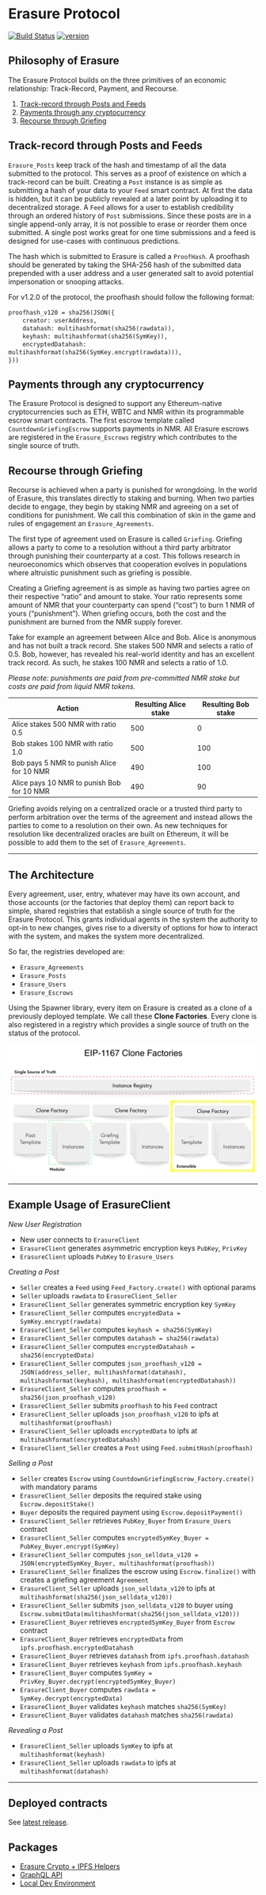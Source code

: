 # Erasure Protocol

[![Build Status](https://github.com/erasureprotocol/erasure-protocol/workflows/CI/badge.svg)](https://github.com/erasureprotocol/erasure-protocol/actions)
[![version](https://img.shields.io/badge/version-1.2.x-blue)](https://github.com/erasureprotocol/erasure-protocol/releases/tag/v1.2.0)

## Philosophy of Erasure

The Erasure Protocol builds on the three primitives of an economic relationship: Track-Record, Payment, and Recourse.

1. [Track-record through Posts and Feeds](#track-record-through-posts-and-feeds)
2. [Payments through any cryptocurrency](#payments-through-any-cryptocurrency)
3. [Recourse through Griefing](#recourse-through-griefing)

## Track-record through Posts and Feeds

`Erasure_Posts` keep track of the hash and timestamp of all the data submitted to the protocol. This serves as a proof of existence on which a track-record can be built. Creating a `Post` instance is as simple as submitting a hash of your data to your `Feed` smart contract. At first the data is hidden, but it can be publicly revealed at a later point by uploading it to decentralized storage. A `Feed` allows for a user to establish credibility through an ordered history of `Post` submissions. Since these posts are in a single append-only array, it is not possible to erase or reorder them once submitted. A single post works great for one time submissions and a feed is designed for use-cases with continuous predictions.

The hash which is submitted to Erasure is called a `ProofHash`. A proofhash should be generated by taking the SHA-256 hash of the submitted data prepended with a user address and a user generated salt to avoid potential impersonation or snooping attacks.

For v1.2.0 of the protocol, the proofhash should follow the following format:

```
proofhash_v120 = sha256(JSON({
    creator: userAddress,
    datahash: multihashformat(sha256(rawdata)),
    keyhash: multihashformat(sha256(SymKey)),
    encryptedDatahash: multihashformat(sha256(SymKey.encrypt(rawdata))),
}))
```

## Payments through any cryptocurrency

The Erasure Protocol is designed to support any Ethereum-native cryptocurrencies such as ETH, WBTC and NMR within its programmable escrow smart contracts. The first escrow template called `CountdownGriefingEscrow` supports payments in NMR. All Erasure escrows are registered in the `Erasure_Escrows` registry which contributes to the single source of truth.

## Recourse through Griefing

Recourse is achieved when a party is punished for wrongdoing. In the world of Erasure, this translates directly to staking and burning. When two parties decide to engage, they begin by staking NMR and agreeing on a set of conditions for punishment. We call this combination of skin in the game and rules of engagement an `Erasure_Agreements`.

The first type of agreement used on Erasure is called `Griefing`. Griefing allows a party to come to a resolution without a third party arbitrator through punishing their counterparty at a cost. This follows research in neuroeconomics which observes that cooperation evolves in populations where altruistic punishment such as griefing is possible.

Creating a Griefing agreement is as simple as having two parties agree on their respective “ratio” and amount to stake. Your ratio represents some amount of NMR that your counterparty can spend (“cost”) to burn 1 NMR of yours (“punishment”). When griefing occurs, both the cost and the punishment are burned from the NMR supply forever.

Take for example an agreement between Alice and Bob. Alice is anonymous and has not built a track record. She stakes 500 NMR and selects a ratio of 0.5. Bob, however, has revealed his real-world identity and has an excellent track record. As such, he stakes 100 NMR and selects a ratio of 1.0.

_Please note: punishments are paid from pre-committed NMR stake but costs are paid from liquid NMR tokens._

| Action                                     | Resulting Alice stake | Resulting Bob stake |
| ------------------------------------------ | --------------------- | ------------------- |
| Alice stakes 500 NMR with ratio 0.5        | 500                   | 0                   |
| Bob stakes 100 NMR with ratio 1.0          | 500                   | 100                 |
| Bob pays 5 NMR to punish Alice for 10 NMR  | 490                   | 100                 |
| Alice pays 10 NMR to punish Bob for 10 NMR | 490                   | 90                  |

Griefing avoids relying on a centralized oracle or a trusted third party to perform arbitration over the terms of the agreement and instead allows the parties to come to a resolution on their own. As new techniques for resolution like decentralized oracles are built on Ethereum, it will be possible to add them to the set of `Erasure_Agreements`.

---

## The Architecture

Every agreement, user, entry, whatever may have its own account, and those accounts (or the factories that deploy them) can report back to simple, shared registries that establish a single source of truth for the Erasure Protocol. This grants individual agents in the system the authority to opt-in to new changes, gives rise to a diversity of options for how to interact with the system, and makes the system more decentralized.

So far, the registries developed are:

- `Erasure_Agreements`
- `Erasure_Posts`
- `Erasure_Users`
- `Erasure_Escrows`

Using the Spawner library, every item on Erasure is created as a clone of a previously deployed template. We call these **Clone Factories**. Every clone is also registered in a registry which provides a single source of truth on the status of the protocol.

![Clone Factory](docs/clone-factory.png 'Clone Factory')

---

## Example Usage of ErasureClient

_New User Registration_

- New user connects to `ErasureClient`
- `ErasureClient` generates asymmetric encryption keys `PubKey`, `PrivKey`
- `ErasureClient` uploads `PubKey` to `Erasure_Users`

_Creating a Post_

- `Seller` creates a `Feed` using `Feed_Factory.create()` with optional params
- `Seller` uploads `rawdata` to `ErasureClient_Seller`
- `ErasureClient_Seller` generates symmetric encryption key `SymKey`
- `ErasureClient_Seller` computes `encryptedData = SymKey.encrypt(rawdata)`
- `ErasureClient_Seller` computes `keyhash = sha256(SymKey)`
- `ErasureClient_Seller` computes `datahash = sha256(rawdata)`
- `ErasureClient_Seller` computes `encryptedDatahash = sha256(encryptedData)`
- `ErasureClient_Seller` computes `json_proofhash_v120 = JSON(address_seller, multihashformat(datahash), multihashformat(keyhash), multihashformat(encryptedDatahash))`
- `ErasureClient_Seller` computes `proofhash = sha256(json_proofhash_v120)`
- `ErasureClient_Seller` submits `proofhash` to his `Feed` contract
- `ErasureClient_Seller` uploads `json_proofhash_v120` to ipfs at `multihashformat(proofhash)`
- `ErasureClient_Seller` uploads `encryptedData` to ipfs at `multihashformat(encryptedDatahash)`
- `ErasureClient_Seller` creates a `Post` using `Feed.submitHash(proofhash)`

_Selling a Post_

- `Seller` creates `Escrow` using `CountdownGriefingEscrow_Factory.create()` with mandatory params
- `ErasureClient_Seller` deposits the required stake using `Escrow.depositStake()`
- `Buyer` deposits the required payment using `Escrow.depositPayment()`
- `ErasureClient_Seller` retrieves `PubKey_Buyer` from `Erasure_Users` contract
- `ErasureClient_Seller` computes `encryptedSymKey_Buyer = PubKey_Buyer.encrypt(SymKey)`
- `ErasureClient_Seller` computes `json_selldata_v120 = JSON(encryptedSymKey_Buyer, multihashformat(proofhash))`
- `ErasureClient_Seller` finalizes the escrow using `Escrow.finalize()` with creates a griefing agreement `Agreement`
- `ErasureClient_Seller` uploads `json_selldata_v120` to ipfs at `multihashformat(sha256(json_selldata_v120))`
- `ErasureClient_Seller` submits `json_selldata_v120` to buyer using `Escrow.submitData(multihashformat(sha256(json_selldata_v120)))`
- `ErasureClient_Buyer` retrieves `encryptedSymKey_Buyer` from `Escrow` contract
- `ErasureClient_Buyer` retrieves `encryptedData` from `ipfs.proofhash.encryptedDatahash`
- `ErasureClient_Buyer` retrieves `datahash` from `ipfs.proofhash.datahash`
- `ErasureClient_Buyer` retrieves `keyhash` from `ipfs.proofhash.keyhash`
- `ErasureClient_Buyer` computes `SymKey = PrivKey_Buyer.decrypt(encryptedSymKey_Buyer)`
- `ErasureClient_Buyer` computes `rawdata = SymKey.decrypt(encryptedData)`
- `ErasureClient_Buyer` validates `keyhash` matches `sha256(SymKey)`
- `ErasureClient_Buyer` validates `datahash` matches `sha256(rawdata)`

_Revealing a Post_

- `ErasureClient_Seller` uploads `SymKey` to ipfs at `multihashformat(keyhash)`
- `ErasureClient_Seller` uploads `rawdata` to ipfs at `multihashformat(datahash)`

---

## Deployed contracts

See [latest release](https://github.com/erasureprotocol/erasure-protocol/releases).

## Packages

- [Erasure Crypto + IPFS Helpers](packages/crypto-ipfs)
- [GraphQL API](packages/the-graph)
- [Local Dev Environment](packages/testenv)
